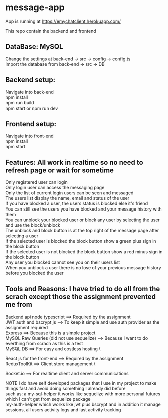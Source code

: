 # message-app

App is running at https://emychatclient.herokuapp.com/


This repo contain the backend and frontend


DataBase: MySQL 
----------------------------------------------------------------------------------------------------------------
Change the settings at back-end -> src -> config -> config.ts \
Import the database from back-end -> src -> DB 

Backend setup:
------------------------------------------------------------------------------------------------------------------
Navigate into back-end\
npm install \
npm run build \
npm start or npm run dev


Frontend setup:
-------------------------------------------------------------------------------------------------------------------
Navigate into front-end\
npm install\
npm start

Features: All work in realtime so no need to refresh page or wait for sometime
-------------------------------------------------------------------------------------------------------------------
Only registered user can login \
Only login user can access the messaging page \
Only the list of current login users can be seen and messaged \
The users list display the name, email and status of the user \
If you have blocked a user, the users status is blocked else it's friend \
You can still see the users you have blocked and your message history with them \
You can unblock your blocked user or block any user by selecting the user and use the block/unblock \
The unblock and block button is at the top right of the message page after selecting a user \
If the selected user is blocked the block button show a green plus sign in the block button \
If the selected user is not blocked the block button show a red minus sign in the block button \
Any user you blocked cannot see you on their users list \
When you unblock a user there is no lose of your previous message history before you blocked the user


Tools and Reasons: I have tried to do all from the scrach except those the assignment prevented me from
-------------------------------------------------------------------------------------------------------------------
Backend api node typescript                   ==>   Required by the assignment \
JWT auth and bscrypt js                       ==>   To keep it simple and use auth provider as the assignment required \
Express                                       ==>   Because this is a simple project \
MySQL Raw Queries (did not use sequelize)     ==>   Because I want to do everthing from scrach as this is a test \
MySQL DB                                      ==>   For easy and costless hosting \

React js for the front-end                    ==>   Required by the assignment \
ReduxToolKit                                  ==>   Client store management \

Socket.io                                     ==>   For realtime client and server communications



NOTE
            I do have self developed packages that I use in my project to make things fast and avoid doing something I already did before \
            such as:
             a my-sql-helper it works like sequelize with more personal futures which I can't get from sequelize package \
             my-auth-helper which works like jwt plus bscrypt and in addition it manage sessions, all users activity logs and last activity tracking

